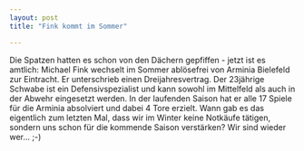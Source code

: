 ```yaml
---
layout: post
title: "Fink kommt im Sommer"

---
```


Die Spatzen hatten es schon von den Dächern gepfiffen - jetzt ist es amtlich: Michael Fink wechselt im Sommer ablösefrei von Arminia Bielefeld zur Eintracht. Er unterschrieb einen Dreijahresvertrag. Der 23jährige Schwabe ist ein Defensivspezialist und kann sowohl im Mittelfeld als auch in der Abwehr eingesetzt werden. In der laufenden Saison hat er alle 17 Spiele für die Arminia absolviert und dabei 4 Tore erzielt. Wann gab es das eigentlich zum letzten Mal, dass wir im Winter keine Notkäufe tätigen, sondern uns schon für die kommende Saison verstärken? Wir sind wieder wer... ;-)


